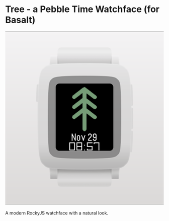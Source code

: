 # Tree - a Pebble Time Watchface (for Basalt)


![](screenshots/tree.png)

A modern RockyJS watchface with a natural look.
